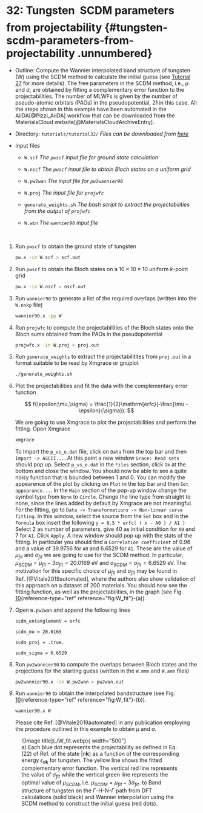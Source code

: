 # 32: Tungsten &#151; SCDM parameters from projectability {#tungsten-scdm-parameters-from-projectability .unnumbered}

-   Outline: Compute the Wannier interpolated band structure of
    tungsten (W) using the SCDM method to calculate the initial guess
    (see [Tutorial 27](../tutorial_27) for more details). The free parameters in the SCDM
    method, i.e., $\mu$ and $\sigma$, are obtained by fitting a
    complementary error function to the projectabilities. The number of
    MLWFs is given by the number of pseudo-atomic orbitals (PAOs) in the
    pseudopotential, $21$ in this case. All the steps shown in this
    example have been automated in the AiiDA[@Pizzi_AiiDA] workflow that
    can be downloaded from the MaterialsCloud
    website[@MaterialsCloudArchiveEntry].

-   Directory: `tutorials/tutorial32/` *Files can be downloaded from [here](https://github.com/wannier-developers/wannier90/tutorials/tutorial32)*

-   Input files

    -    `W.scf` *The `pwscf` input file for ground state
        calculation*

    -    `W.nscf` *The `pwscf` input file to obtain Bloch
        states on a uniform grid*

    -    `W.pw2wan` *The input file for `pw2wannier90`*

    -    `W.proj` *The input file for `projwfc`*

    -    `generate_weights.sh` *The bash script to extract the
        projectabilities from the output of `projwfc`*

    -    `W.win` *The `wannier90` input file*

&nbsp;

1.  Run `pwscf` to obtain the ground state of tungsten

    ```bash title="Terminal"
    pw.x -in W.scf > scf.out
    ```

2.  Run `pwscf` to obtain the Bloch states on a
    $10\times10\times10$ uniform $k$-point grid

    ```bash title="Terminal"
    pw.x -in W.nscf > nscf.out
    ```

3.  Run `wannier90` to generate a list of the required overlaps (written
    into the `W.nnkp` file)

    ```bash title="Terminal"
    wannier90.x -pp W
    ```

4.  Run `projwfc` to compute the projectabilities of the Bloch states
    onto the Bloch sums obtained from the PAOs in the pseudopotential

    ```bash title="Terminal"
    projwfc.x -in W.proj > proj.out
    ```

5.  Run `generate_weights` to extract the projectabilitites from
    `proj.out` in a format suitable to be read by Xmgrace or gnuplot

    ```bash title="Terminal"
    ./generate_weights.sh
    ```

6.  Plot the projectabilities and fit the data with the complementary
    error function

    $$
    f(\epsilon;\mu,\sigma) = \frac{1}{2}\mathrm{erfc}(-\frac{\mu - \epsilon}{\sigma}).
    $$

    We are going to use Xmgrace to plot the projectabilities and perform the
    fitting. Open Xmgrace

    ```bash title="Terminal"
    xmgrace
    ```

    To Import the `p_vs_e.dat` file, click on `Data` from the top bar
    and then `Import -> ASCII...`. At this point a new window
    `Grace: Read sets` should pop up. Select `p_vs_e.dat` in the `Files`
    section, click `Ok` at the bottom and close the window. You should
    now be able to see a quite noisy function that is bounded between 1
    and 0. You can modify the appearence of the plot by clicking on
    `Plot` in the top bar and then `Set appearance...`. In the `Main`
    section of the pop-up window change the symbol type from `None` to
    `Circle`. Change the line type from straight to none, since the
    lines added by default by Xmgrace are not meaningful. For the
    fitting, go to
    `Data -> Transformations -> Non-linear curve fitting`. In this
    window, select the source from the `Set` box and in the `Formula`
    box insert the following `y = 0.5 * erfc( ( x - A0 ) / A1 )` 
    Select 2 as number of parameters, give 40 as initial condition for
    `A0` and 7 for `A1`. Click `Apply`. A new window should pop up with
    the stats of the fitting. In particular you should find a
    `Correlation coefficient` of 0.96 and a value of $39.9756$ for `A0`
    and $6.6529$ for `A1`. These are the value of $\mu_{fit}$ and
    $\sigma_{fit}$ we are going to use for the SCDM method. In
    particular, $\mu_{SCDM} = \mu_{fit} - 3\sigma_{fit} = 20.0169$ eV
    and $\sigma_{SCDM} = \sigma_{fit} = 6.6529$ eV. The motivation for
    this specific choice of $\mu_{fit}$ and $\sigma_{fit}$ may be found
    in Ref. [@Vitale2019automated], where the authors also show
    validation of this approach on a dataset of 200 materials. You
    should now see the fitting function, as well as the
    projectabilities, in the graph (see Fig.
    [10](#fig:W_fit){reference-type="ref" reference="fig:W_fit"}-(a)).

7.  Open `W.pw2wan` and append the following lines

    ```vi title="Input file"
    scdm_entanglement = erfc

    scdm_mu = 20.0169

    scdm_proj = .true.

    scdm_sigma = 6.6529 
    ```

8.  Run `pw2wannier90` to compute the overlaps between Bloch states and
    the projections for the starting guess (written in the `W.mmn` and
    `W.amn` files)

    ```bash title="Terminal"
    pw2wannier90.x -in W.pw2wan > pw2wan.out
    ```

9.  Run `wannier90` to obtain the interpolated bandstructure (see Fig.
    [10](#fig:W_fit){reference-type="ref" reference="fig:W_fit"}-(b)).
    ```bash title="Terminal"
    wannier90.x W
    ```

    Please cite Ref. [@Vitale2019automated] in any publication employing
    the procedure outlined in this example to obtain $\mu$ and $\sigma$.

<figure markdown="span" id="fig:W_fit">
![Image title](./W_fit.webp){ width="500"}
<figcaption> a) Each blue dot represents the projectability as defined
in Eq. (22) of Ref. <span class="citation"
data-cites="Vitale2019automated"></span> of the state <span
class="math inline">|<em>n</em><strong>k</strong>⟩</span> as a function
of the corresponding energy <span
class="math inline"><em>ϵ</em><sub><em>n</em><strong>k</strong></sub></span>
for tungsten. The yellow line shows the fitted complementary error
function. The vertical red line represents the value of <span
class="math inline"><em>σ</em><sub><em>f</em><em>i</em><em>t</em></sub></span>
while the vertical green line represents the optimal value of <span
class="math inline"><em>μ</em><sub><em>S</em><em>C</em><em>D</em><em>M</em></sub></span>,
i.e. <span
class="math inline"><em>μ</em><sub><em>S</em><em>C</em><em>D</em><em>M</em></sub> = <em>μ</em><sub><em>f</em><em>i</em><em>t</em></sub> − 3<em>σ</em><sub><em>f</em><em>i</em><em>t</em></sub></span>.
b) Band structure of tungsten on the <span
class="math inline"><em>Γ</em></span>-H-N-<span
class="math inline"><em>Γ</em></span> path from DFT calculations (solid
black) and Wannier interpolation using the SCDM method to construct the
initial guess (red dots).</figcaption>
</figure>